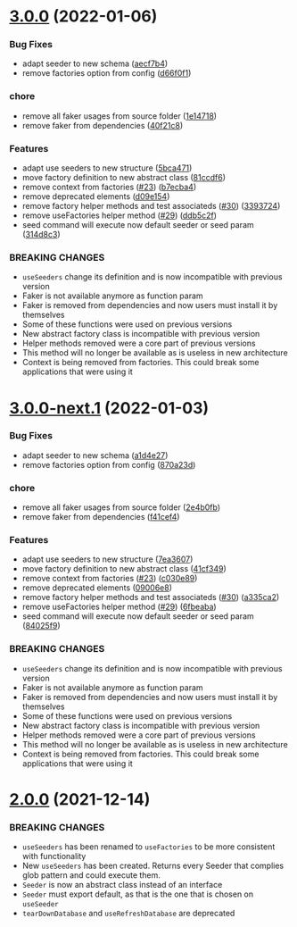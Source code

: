 # [3.0.0](https://github.com/jorgebodega/typeorm-seeding/compare/v2.0.0...v3.0.0) (2022-01-06)


### Bug Fixes

* adapt seeder to  new schema ([aecf7b4](https://github.com/jorgebodega/typeorm-seeding/commit/aecf7b46d40221d00d11ae15d40e36bc8c3293c0))
* remove factories option from config ([d66f0f1](https://github.com/jorgebodega/typeorm-seeding/commit/d66f0f184479eeca3fde1b3c5438ee17223ffa2f))


### chore

* remove all faker usages from source folder ([1e14718](https://github.com/jorgebodega/typeorm-seeding/commit/1e1471829c4b707fa8f0c9cb44289438ea4a1f85))
* remove faker from dependencies ([40f21c8](https://github.com/jorgebodega/typeorm-seeding/commit/40f21c86d5bab714581821f80480f091a91b6cf6))


### Features

* adapt use seeders to new structure ([5bca471](https://github.com/jorgebodega/typeorm-seeding/commit/5bca471339a3f8ccdc461160eb3f6c7d551daeab))
* move factory definition to new abstract class ([81ccdf6](https://github.com/jorgebodega/typeorm-seeding/commit/81ccdf6d295c9d36b68c803dffc197c84605a53b))
* remove context from factories ([#23](https://github.com/jorgebodega/typeorm-seeding/issues/23)) ([b7ecba4](https://github.com/jorgebodega/typeorm-seeding/commit/b7ecba4d4064525cd4f02da783ef885a12af08a2))
* remove deprecated elements ([d09e154](https://github.com/jorgebodega/typeorm-seeding/commit/d09e15479cbb49214a81ef5ef49bef6f6adce3a4))
* remove factory helper methods and test associateds ([#30](https://github.com/jorgebodega/typeorm-seeding/issues/30)) ([3393724](https://github.com/jorgebodega/typeorm-seeding/commit/3393724fe85bb59437ea9b307768ac157d70ec19))
* remove useFactories helper method ([#29](https://github.com/jorgebodega/typeorm-seeding/issues/29)) ([ddb5c2f](https://github.com/jorgebodega/typeorm-seeding/commit/ddb5c2f6576bdcde72cabb876a43013aff303e01))
* seed command will execute now default seeder or seed param ([314d8c3](https://github.com/jorgebodega/typeorm-seeding/commit/314d8c30e3ec59cc02074a3846e5df773f337bc6))


### BREAKING CHANGES

* `useSeeders` change its definition and is now incompatible with previous version
* Faker is not available anymore as function param
* Faker is removed from dependencies and now users must install it by themselves
* Some of these functions were used on previous versions
* New abstract factory class is incompatible with previous version
* Helper methods removed were a core part of previous versions
* This method will no longer be available as is useless in new architecture
* Context is being removed from factories. This could break some applications that were using it

# [3.0.0-next.1](https://github.com/jorgebodega/typeorm-seeding/compare/v2.0.0...v3.0.0-next.1) (2022-01-03)


### Bug Fixes

* adapt seeder to  new schema ([a1d4e27](https://github.com/jorgebodega/typeorm-seeding/commit/a1d4e272e89481d0163ef0d4594a32ae7942cb9d))
* remove factories option from config ([870a23d](https://github.com/jorgebodega/typeorm-seeding/commit/870a23d912a1d18964e52c5c172b38714a8aa042))


### chore

* remove all faker usages from source folder ([2e4b0fb](https://github.com/jorgebodega/typeorm-seeding/commit/2e4b0fb756050f5061d3c0ea38899d40ce30b5a0))
* remove faker from dependencies ([f41cef4](https://github.com/jorgebodega/typeorm-seeding/commit/f41cef4c32720fb36756ac117d6b74d30d6d8998))


### Features

* adapt use seeders to new structure ([7ea3607](https://github.com/jorgebodega/typeorm-seeding/commit/7ea360752e54b8694f148f9dad25bf4815c04224))
* move factory definition to new abstract class ([41cf349](https://github.com/jorgebodega/typeorm-seeding/commit/41cf3494e8a97b185d113191c9598e49a4e73ced))
* remove context from factories ([#23](https://github.com/jorgebodega/typeorm-seeding/issues/23)) ([c030e89](https://github.com/jorgebodega/typeorm-seeding/commit/c030e890add5d41099004f8542a8dd521873d91d))
* remove deprecated elements ([09006e8](https://github.com/jorgebodega/typeorm-seeding/commit/09006e8655f288ebc318d32136b10f720687449f))
* remove factory helper methods and test associateds ([#30](https://github.com/jorgebodega/typeorm-seeding/issues/30)) ([a335ca2](https://github.com/jorgebodega/typeorm-seeding/commit/a335ca232410e2d1d93011ceca33068e01a7f16e))
* remove useFactories helper method ([#29](https://github.com/jorgebodega/typeorm-seeding/issues/29)) ([6fbeaba](https://github.com/jorgebodega/typeorm-seeding/commit/6fbeabaf2988b3d71fa19c2b44e443f58b805495))
* seed command will execute now default seeder or seed param ([84025f9](https://github.com/jorgebodega/typeorm-seeding/commit/84025f9a948c2d0823c2f95e6fb0193f0e36716a))


### BREAKING CHANGES

* `useSeeders` change its definition and is now incompatible with previous version
* Faker is not available anymore as function param
* Faker is removed from dependencies and now users must install it by themselves
* Some of these functions were used on previous versions
* New abstract factory class is incompatible with previous version
* Helper methods removed were a core part of previous versions
* This method will no longer be available as is useless in new architecture
* Context is being removed from factories. This could break some applications that were using it

# [2.0.0](https://github.com/jorgebodega/typeorm-seeding/compare/v1.6.2...v2.0.0) (2021-12-14)


### BREAKING CHANGES

* `useSeeders` has been renamed to `useFactories` to be more consistent with functionality
* New `useSeeders` has been created. Returns every Seeder that complies glob pattern and could execute them.
* `Seeder` is now an abstract class instead of an interface
* `Seeder` must export default, as that is the one that is chosen on `useSeeder`
* `tearDownDatabase` and `useRefreshDatabase` are deprecated
